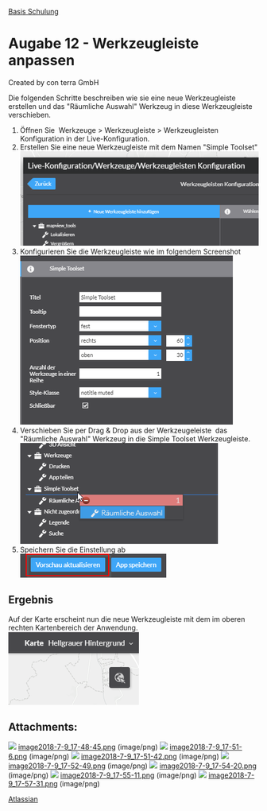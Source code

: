 [Basis Schulung](Readme.md)


Augabe 12 - Werkzeugleiste anpassen
======================================================

Created by con terra GmbH

Die folgenden Schritte beschreiben wie sie eine neue Werkzeugleiste erstellen und das "Räumliche Auswahl" Werkzeug in diese Werkzeugleiste verschieben.

1.  Öffnen Sie  Werkzeuge \> Werkzeugleiste \> Werkzeugleisten Konfiguration in der Live-Konfiguration.
2.  Erstellen Sie eine neue Werkzeugleiste mit dem Namen "Simple Toolset"
    ![](attachments/339384431/339384434.png)
3.  Konfigurieren Sie die Werkzeugleiste wie im folgendem Screenshot
    ![](attachments/339384431/339384436.png)
4.  Verschieben Sie per Drag & Drop aus der Werkzeugeleiste  das "Räumliche Auswahl" Werkzeug in die Simple Toolset Werkzeugleiste.
    ![](attachments/339384431/339384439.png)
5.  Speichern Sie die Einstellung ab
    ![](attachments/339384431/339384437.png)

Ergebnis
--------

Auf der Karte erscheint nun die neue Werkzeugleiste mit dem im oberen rechten Kartenbereich der Anwendung.
![](attachments/339384431/339384440.png)

Attachments:
------------

![](images/icons/bullet_blue.gif) [image2018-7-9\_17-48-45.png](attachments/339384431/339384434.png) (image/png)
 ![](images/icons/bullet_blue.gif) [image2018-7-9\_17-51-6.png](attachments/339384431/339384435.png) (image/png)
 ![](images/icons/bullet_blue.gif) [image2018-7-9\_17-51-42.png](attachments/339384431/339384436.png) (image/png)
 ![](images/icons/bullet_blue.gif) [image2018-7-9\_17-52-49.png](attachments/339384431/339384437.png) (image/png)
 ![](images/icons/bullet_blue.gif) [image2018-7-9\_17-54-20.png](attachments/339384431/339384438.png) (image/png)
 ![](images/icons/bullet_blue.gif) [image2018-7-9\_17-55-11.png](attachments/339384431/339384439.png) (image/png)
 ![](images/icons/bullet_blue.gif) [image2018-7-9\_17-57-31.png](attachments/339384431/339384440.png) (image/png)

[Atlassian](http://www.atlassian.com/)
